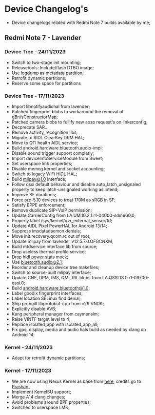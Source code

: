 # Device Changelog's
* Device changelogs related with Redmi Note 7 builds available by me;

## Redmi Note 7 - Lavender

### Device Tree - 24/11/2023

- Switch to two-stage init mounting;
- Releasetools: Include/flash DTBO image;
- Use logdump as metadata partition;
- Retrofit dynamic partitions;
- Reserve some space for partitions

### Device Tree - 17/11/2023

- Import libnotifyaudiohal from lavender;
- Patched fingerprint blobs to workaround the removal of gBn/sConstructorMap;
- Patched camera blobs to fullify new aosp request's on linkerconfig;
- Decprecate SAR...
- Remove activity_recognition libs;
- Migrate to AIDL ClearKey DRM HAL;
- Move to QTI health AIDL service;
- Build android.hardware.bluetooth.audio-impl;
- Disable sound trigger support completly;
- Import deviceInfoServiceModule from Sweet;
- Set userspace lmk properties;
- Disable memcg kernel and socket accounting;
- Switch to legacy WiFi HIDL HAL;
- Build mlipay@1.0 interface;
- Follow qssi default behaviour and disable auto_latch_unsignaled property to keep latch-unsignaled working as intend;
- Improve SF durations;
- Force pre-5.10 devices to treat 170M as sRGB in SF;
- Satisfy EPPE enforcement;
- Remove duplicate SIP+VoIP permission;
- Update CarrierConfig from LA.UM.10.2.1.r1-04000-sdm660.0;
- Properly label /sys/kernel/qvr_external_sensor/fd;
- Update AIDL Pixel PowerHAL for Android 13/14;
- Suppress imsdatadaemon denials;
- Move init.recovery.qcom.rc out of root;
- Update mlipay from lavender V12.5.7.0.QFGCNXM;
- Build mtdservice interface lib from source;
- Drop useless thermal profile service;
- Drop hidl power stats mock;
- Use bluetooth.audio@2.1;
- Reorder and cleanup device tree makefiles;
- Switch to source-built mlipay interface;
- Update CNE, DPM, IMS, QMI, RIL blobs from LA.QSSI.13.0.r1-09700-qssi.0;
- Build android.hardware.bluetooth@1.0;
- Label goodix fingerprint interfaces;
- Label location SELinux find denial;
- Ship prebuilt libprotobuf-cpp from v29 VNDK;
- Explicitly disable AVB;
- Kang peripheral manager from caymanslm;
- Raise VINTF target level to 4;
- Replace isolated_app with isolated_app_all;
- Fix gps, display, media and audio hals build as needed by clang on Android 14;

### Kernel - 24/11/2023

- Adapt for retrofit dynamic partitions;

### Kernel - 17/11/2023

- We are now using Nexus Kernel as base from [here](https://github.com/projects-nexus/nexus_kernel_xiaomi_lavender), credits go to [Prashant](https://github.com/Prashant-1695)
- Implement KernelSU support;
- Merge A14 clang changes;
- Avoid problems around BPF properties;
- Switched to userspace LMK;

